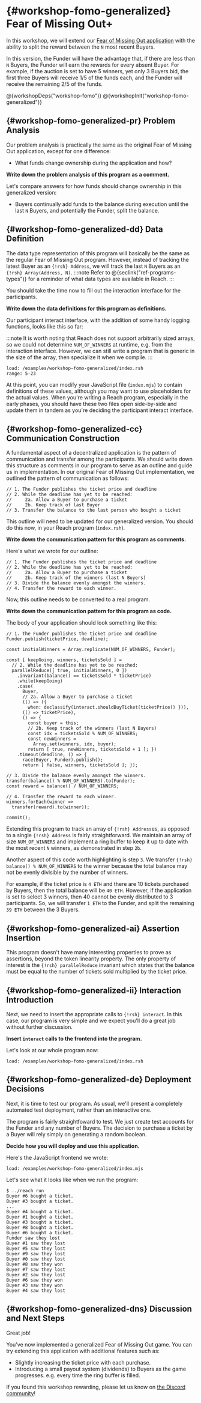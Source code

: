 # {#workshop-fomo-generalized} Fear of Missing Out+

In this workshop, we will extend our [Fear of Missing Out application](##workshop-fomo)
with the ability to split the reward between the `N` most recent Buyers.

In this version, the Funder will have the advantage that, if there are less than
`N` Buyers, the Funder will earn the rewards for every absent Buyer. For example,
if the auction is set to have 5 winners, yet only 3 Buyers bid, the first three Buyers
will receive 1/5 of the funds each, and the Funder will receive the remaining 2/5 of the funds.

@{workshopDeps("workshop-fomo")}
@{workshopInit("workshop-fomo-generalized")}

## {#workshop-fomo-generalized-pr} Problem Analysis

Our problem analysis is practically the same as the original Fear of Missing Out application,
except for one difference:

+ What funds change ownership during the application and how?


**Write down the problem analysis of this program as a comment.**

Let's compare answers for how funds should change ownership in this generalized version:

+ Buyers continually add funds to the balance during execution until the last `N` Buyers, and potentially the Funder, split the balance.


## {#workshop-fomo-generalized-dd} Data Definition

The data type representation of this program will basically be the same as the
regular Fear of Missing Out program. However, instead of tracking the latest Buyer as an
`{!rsh} Address`, we will track the last `N` Buyers as an `{!rsh} Array(Address, N)`.
:::note
Refer to @{seclink("ref-programs-types")} for a reminder of what data types are available in Reach.
:::


You should take the time now to fill out the interaction interface for the participants.

**Write down the data definitions for this program as definitions.**

Our participant interact interface, with the addition of some handy logging functions, looks like this so far:

:::note
It is worth noting that Reach does not support arbitrarily sized arrays, so we
could not determine `NUM_OF_WINNERS` at runtime, e.g. from the interaction interface.
However, we can still write a program that is generic in the size of the array, then
specialize it when we compile.
:::


```
load: /examples/workshop-fomo-generalized/index.rsh
range: 5-23
```


At this point, you can modify your JavaScript file (`index.mjs`) to contain definitions of these values, although you may want to use placeholders for the actual values.
When you're writing a Reach program, especially in the early phases, you should have these two files open side-by-side and update them in tandem as you're deciding the participant interact interface.


## {#workshop-fomo-generalized-cc} Communication Construction

A fundamental aspect of a decentralized application is the pattern of communication
and transfer among the participants. We should write down this structure as comments
in our program to serve as an outline and guide us in implementation. In our original Fear of Missing Out implementation, we outlined the pattern of communication as follows:

```reach
// 1. The Funder publishes the ticket price and deadline
// 2. While the deadline has yet to be reached:
//     2a. Allow a Buyer to purchase a ticket
//     2b. Keep track of last Buyer
// 3. Transfer the balance to the last person who bought a ticket
```


This outline will need to be updated for our generalized version. You should do this now, in your Reach program (`index.rsh`).

**Write down the communication pattern for this program as comments.**

Here's what we wrote for our outline:
```reach
// 1. The Funder publishes the ticket price and deadline
// 2. While the deadline has yet to be reached:
//     2a. Allow a Buyer to purchase a ticket
//     2b. Keep track of the winners (last N Buyers)
// 3. Divide the balance evenly amongst the winners.
// 4. Transfer the reward to each winner.
```


Now, this outline needs to be converted to a real program.

**Write down the communication pattern for this program as code.**

The body of your application should look something like this:

```reach
// 1. The Funder publishes the ticket price and deadline
Funder.publish(ticketPrice, deadline);

const initialWinners = Array.replicate(NUM_OF_WINNERS, Funder);

const [ keepGoing, winners, ticketsSold ] =
  // 2. While the deadline has yet to be reached:
  parallelReduce([ true, initialWinners, 0 ])
    .invariant(balance() == ticketsSold * ticketPrice)
    .while(keepGoing)
    .case(
      Buyer,
      // 2a. Allow a Buyer to purchase a ticket
      (() => ({
        when: declassify(interact.shouldBuyTicket(ticketPrice)) })),
      (() => ticketPrice),
      () => {
        const buyer = this;
        // 2b. Keep track of the winners (last N Buyers)
        const idx = ticketsSold % NUM_OF_WINNERS;
        const newWinners =
          Array.set(winners, idx, buyer);
        return [ true, newWinners, ticketsSold + 1 ]; })
    .timeout(deadline, () => {
      race(Buyer, Funder).publish();
      return [ false, winners, ticketsSold ]; });

// 3. Divide the balance evenly amongst the winners.
transfer(balance() % NUM_OF_WINNERS).to(Funder);
const reward = balance() / NUM_OF_WINNERS;

// 4. Transfer the reward to each winner.
winners.forEach(winner =>
  transfer(reward).to(winner));

commit();
```


Extending this program to track an array of `{!rsh} Address`es, as opposed to a single
`{!rsh} Address` is fairly straightforward. We maintain an array of size `NUM_OF_WINNERS`
and implement a ring buffer to keep it up to date with the most recent `N` winners, as
demonstrated in step `2b`.

Another aspect of this code worth highlighting is step `3`.
We transfer `{!rsh} balance() % NUM_OF_WINNERS` to the winner because the total balance may not be evenly
divisible by the number of winners.

For example, if the ticket price is `4 ETH`
and there are 10 tickets purchased by Buyers, then the total balance will be `40 ETH`. However, if the
application is set to select 3 winners, then 40 cannot be evenly distributed to 3 participants. So, we
will transfer `1 ETH` to the Funder, and split the remaining `39 ETH` between the 3 Buyers.

## {#workshop-fomo-generalized-ai} Assertion Insertion

This program doesn't have many interesting properties to prove
as assertions, beyond the token linearity property. The
only property of interest is the `{!rsh} parallelReduce` invariant
which states that the balance must be equal to the number of tickets
sold multiplied by the ticket price.

## {#workshop-fomo-generalized-ii} Interaction Introduction

Next, we need to insert the appropriate calls to `{!rsh} interact`.
In this case, our program is very simple and we expect you'll do a great job without further discussion.

**Insert `interact` calls to the frontend into the program.**

Let's look at our whole program now:

```
load: /examples/workshop-fomo-generalized/index.rsh
```


## {#workshop-fomo-generalized-de} Deployment Decisions

Next, it is time to test our program. As usual, we'll present a completely
automated test deployment, rather than an interactive one.

The program is fairly straightfoward to test. We just create test accounts for
the Funder and any number of Buyers. The decision to purchase a ticket by
a Buyer will rely simply on generating a random boolean.

**Decide how you will deploy and use this application.**

Here's the JavaScript frontend we wrote:

```
load: /examples/workshop-fomo-generalized/index.mjs
```


Let's see what it looks like when we run the program:

```
$ ../reach run
Buyer #6 bought a ticket.
Buyer #3 bought a ticket.
...
Buyer #4 bought a ticket.
Buyer #1 bought a ticket.
Buyer #3 bought a ticket.
Buyer #8 bought a ticket.
Buyer #6 bought a ticket.
Funder saw they lost
Buyer #1 saw they lost
Buyer #5 saw they lost
Buyer #9 saw they lost
Buyer #0 saw they lost
Buyer #8 saw they won
Buyer #7 saw they lost
Buyer #2 saw they lost
Buyer #6 saw they won
Buyer #3 saw they won
Buyer #4 saw they lost
```


## {#workshop-fomo-generalized-dns} Discussion and Next Steps

Great job!

You've now implemented a generalized Fear of Missing Out game. You can try extending
this application with additional features such as:

+ Slightly increasing the ticket price with each purchase.
+ Introducing a small payout system (dividends) to Buyers as the game progresses.
e.g. every time the ring buffer is filled.


If you found this workshop rewarding, please let us know on [the Discord community](@{DISCORD})!

